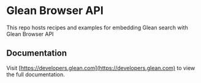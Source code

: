 # Glean Browser API

This repo hosts recipes and examples for embedding Glean search with Glean Browser API

## Documentation

Visit [https://developers.glean.com](https://developers.glean.com) to view the full documentation.
